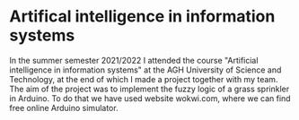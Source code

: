 # Artifical intelligence in information systems
In the summer semester 2021/2022 I attended the course "Artificial intelligence in information systems" at the AGH University of Science and Technology, at the end of which I made a project together with my team. The aim of the project was to implement the fuzzy logic of a grass sprinkler in Arduino. To do that we have used website wokwi.com, where we can find free online Arduino simulator.
